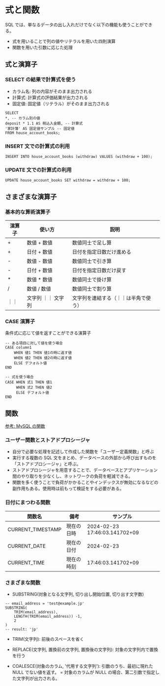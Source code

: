 # 式と関数

SQL では、単なるデータの出し入れだけでなく以下の機能も使うことができる。

- 式を用いることで列の値やリテラルを用いた四則演算
- 関数を用いた引数に応じた処理

## 式と演算子

### SELECT の結果で計算式を使う

- カラム名: 列の内容がそのまま出力される
- 計算式: 計算式の評価結果が出力される
- 固定値: 固定値（リテラル）がそのまま出力される

```
SELECT
*, -- カラム別の値
deposit * 1.1 AS 税込入金額, -- 計算式
'家計簿' AS 固定値サンプル -- 固定値
FROM house_account_books;
```

### INSERT 文での計算式の利用

```
INSERT INTO house_account_books (withdraw) VALUES (withdraw + 100);
```

### UPDATE 文での計算式の利用

```
UPDATE house_account_books SET withdraw = withdraw + 100;
```

## さまざまな演算子

### 基本的な算術演算子

| 演算子 | 使い方             | 説明                                 |
| ------ | ------------------ | ------------------------------------ |
| +      | 数値 + 数値        | 数値同士で足し算                     |
| +      | 日付 + 数値        | 日付を指定日数だけ進める             |
| -      | 数値 - 数値        | 数値同士で引き算                     |
| -      | 日付 + 数値        | 日付を指定日数だけ戻す               |
| \*     | 数値 \* 数値       | 数値同士で掛け算                     |
| /      | 数値 / 数値        | 数値同士で割り算                     |
| ｜｜   | 文字列 ｜｜ 文字列 | 文字列を連結する（｜｜は半角で使う） |

### CASE 演算子

条件式に応じて値を返すことができる演算子

```
-- ある項目に対して値を使う場合
CASE column1
    WHEN 値1 THEN 値1の時に返す値
    WHEN 値2 THEN 値2の時に返す値
    ELSE デフォルト値
END

-- 式を使う場合
CASE WHEN 式1 THEN 値1
     WHEN 式2 THEN 値2
     ELSE デフォルト値
END
```

## 関数

[参考: MySQL の関数](https://dev.mysql.com/doc/refman/8.0/ja/functions.html)

### ユーザー関数とストアドプロシージャ

- 自分で必要な処理を記述して作成した関数を「ユーザー定義関数」と呼ぶ
- 実行する複数の SQL 文をまとめ、データベースの外部から呼び出すものを「ストアドプロシージャ」と呼ぶ。
- ストアドプロシージャを用意することで、データベースとアプリケーション間のやり取りを少なくし、ネットワークの負荷を軽減できる。
- 関数を多く使うことで負荷がかかることやインデックスが無効になるなどの副作用もある。使用時は前もって検証をする必要がある。

### 日付にまつわる関数

| 関数名            | 備考       | サンプル                      |
| ----------------- | ---------- | ----------------------------- |
| CURRENT_TIMESTAMP | 現在の日時 | 2024-02-23 17:46:03.141702+09 |
| CURRENT_DATE      | 現在の日付 | 2024-02-23                    |
| CURRENT_TIME      | 現在の時刻 | 17:46:03.141702+09            |

### さまざまな関数

- SUBSTRING(対象となる文字列, 切り出し開始位置, 切り出す文字数)

```
-- email_address = 'test@example.jp'
SUBSTRING(
    TRIM(email_address),
    LENGTH(TRIM(email_address)) -1,
    2
)
-- result: 'jp'
```

- TRIM(文字列): 前後のスペースを省く
- REPLACE(文字列, 置換前の文字列, 置換後の文字列): 対象の文字列内で置換を行う

- COALESCE(対象のカラム, '代用する文字列'): 引数のうち、最初に現れた NULL でない値を返す。 = 対象のカラムが NULL の場合、第二引数で指定した文字列が出力される。
